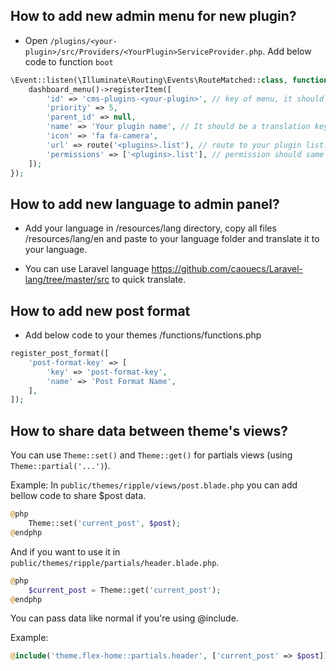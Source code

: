 ## How to add new admin menu for new plugin?

- Open `/plugins/<your-plugin>/src/Providers/<YourPlugin>ServiceProvider.php`. Add below code to function `boot`

```php
\Event::listen(\Illuminate\Routing\Events\RouteMatched::class, function () {
    dashboard_menu()->registerItem([
        'id' => 'cms-plugins-<your-plugin>', // key of menu, it should unique
        'priority' => 5,
        'parent_id' => null,
        'name' => 'Your plugin name', // It should be a translation key. Ex: plugins/test::test.name
        'icon' => 'fa fa-camera',
        'url' => route('<plugins>.list'), // route to your plugin list.
        'permissions' => ['<plugins>.list'], // permission should same with route name, you can see that flag in Plugin.php
    ]);
});
```

## How to add new language to admin panel?

- Add your language in /resources/lang directory, copy all files /resources/lang/en and paste to your language folder and translate it to your language.

- You can use Laravel language https://github.com/caouecs/Laravel-lang/tree/master/src to quick translate.

## How to add new post format

- Add below code to your themes /functions/functions.php

```php
register_post_format([
    'post-format-key' => [
        'key' => 'post-format-key',
        'name' => 'Post Format Name',
    ],
]);
```

## How to share data between theme's views?

You can use `Theme::set()` and `Theme::get()` for partials views (using `Theme::partial('...')`).

Example:
In `public/themes/ripple/views/post.blade.php` you can add bellow code to share $post data.

```php
@php
    Theme::set('current_post', $post);
@endphp
```

And if you want to use it in `public/themes/ripple/partials/header.blade.php`.

```php
@php
    $current_post = Theme::get('current_post');
@endphp
```

You can pass data like normal if you're using @include.

Example:

```php
@include('theme.flex-home::partials.header', ['current_post' => $post])
```
